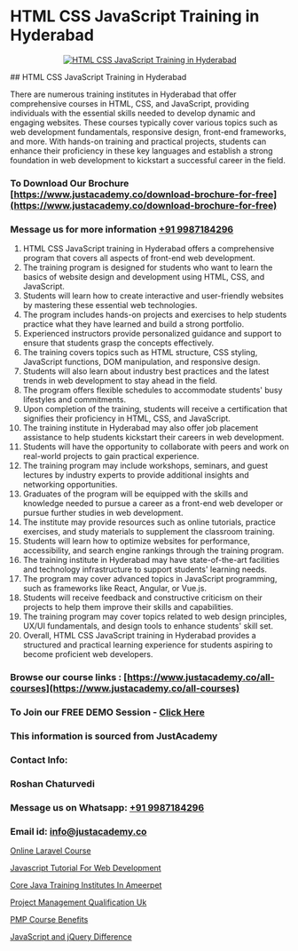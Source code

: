 # HTML CSS JavaScript Training in Hyderabad

<p align="center">
  <a href="https://justacademy.co/course-detail/html-training">
    <img src="https://justacademy.co/storage2/course_image/1676636567_course_image.webp" alt="HTML CSS JavaScript Training in Hyderabad">
  </a>
</p>
## HTML CSS JavaScript Training in Hyderabad

There are numerous training institutes in Hyderabad that offer comprehensive courses in HTML, CSS, and JavaScript, providing individuals with the essential skills needed to develop dynamic and engaging websites. These courses typically cover various topics such as web development fundamentals, responsive design, front-end frameworks, and more. With hands-on training and practical projects, students can enhance their proficiency in these key languages and establish a strong foundation in web development to kickstart a successful career in the field.
### To Download Our Brochure [https://www.justacademy.co/download-brochure-for-free](https://www.justacademy.co/download-brochure-for-free)
### Message us for more information [+91 9987184296](https://api.whatsapp.com/send?phone=919987184296)
1) HTML CSS JavaScript training in Hyderabad offers a comprehensive program that covers all aspects of front-end web development.
2) The training program is designed for students who want to learn the basics of website design and development using HTML, CSS, and JavaScript.
3) Students will learn how to create interactive and user-friendly websites by mastering these essential web technologies.
4) The program includes hands-on projects and exercises to help students practice what they have learned and build a strong portfolio.
5) Experienced instructors provide personalized guidance and support to ensure that students grasp the concepts effectively.
6) The training covers topics such as HTML structure, CSS styling, JavaScript functions, DOM manipulation, and responsive design.
7) Students will also learn about industry best practices and the latest trends in web development to stay ahead in the field.
8) The program offers flexible schedules to accommodate students' busy lifestyles and commitments.
9) Upon completion of the training, students will receive a certification that signifies their proficiency in HTML, CSS, and JavaScript.
10) The training institute in Hyderabad may also offer job placement assistance to help students kickstart their careers in web development.
11) Students will have the opportunity to collaborate with peers and work on real-world projects to gain practical experience.
12) The training program may include workshops, seminars, and guest lectures by industry experts to provide additional insights and networking opportunities.
13) Graduates of the program will be equipped with the skills and knowledge needed to pursue a career as a front-end web developer or pursue further studies in web development.
14) The institute may provide resources such as online tutorials, practice exercises, and study materials to supplement the classroom training.
15) Students will learn how to optimize websites for performance, accessibility, and search engine rankings through the training program.
16) The training institute in Hyderabad may have state-of-the-art facilities and technology infrastructure to support students' learning needs.
17) The program may cover advanced topics in JavaScript programming, such as frameworks like React, Angular, or Vue.js.
18) Students will receive feedback and constructive criticism on their projects to help them improve their skills and capabilities.
19) The training program may cover topics related to web design principles, UX/UI fundamentals, and design tools to enhance students' skill set.
20) Overall, HTML CSS JavaScript training in Hyderabad provides a structured and practical learning experience for students aspiring to become proficient web developers.

### Browse our course links : [https://www.justacademy.co/all-courses](https://www.justacademy.co/all-courses) 
### To Join our FREE DEMO Session - [Click Here](https://www.justacademy.co/register-for-course-demo)


### This information is sourced from JustAcademy
### Contact Info:
### Roshan Chaturvedi
### Message us on Whatsapp: [+91 9987184296](https://api.whatsapp.com/send?phone=919987184296)
### Email id: [info@justacademy.co](mailto:info@justacademy.co)
                
[Online Laravel Course](https://www.linkedin.com/pulse/online-laravel-course-justacademy-kolkata-9lzke?trackingId=cvTY4gDsF0wMKuD%2BzbSowA%3D%3D&lipi=urn%3Ali%3Apage%3Ad_flagship3_company_admin%3BhsQsLwqxSU64UKgNHl%2FHuA%3D%3D)

[Javascript Tutorial For Web Development](https://www.linkedin.com/pulse/javascript-tutorial-web-development-justacademy-ahmedabad-6vucc?trackingId=zr%2BfHkrx%2B%2FcuB4eJ338%2B2w%3D%3D&lipi=urn%3Ali%3Apage%3Ad_flagship3_company_admin%3BG0jd%2Fn72TAC0suNcPZMgHQ%3D%3D)

[Core Java Training Institutes In Ameerpet](https://medium.com/@shivamja27/core-java-training-institutes-in-ameerpet-052936d2c92c)

[Project Management Qualification Uk](https://medium.com/@ranemanish460/project-management-qualification-uk-8313ffc93461)

[PMP Course Benefits](https://justacademyin.github.io/justacademy/pmp-course-benefits)

[JavaScript and jQuery Difference](https://justacademyin.github.io/justacademy/javascript-and-jquery-difference)

